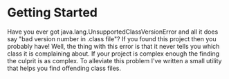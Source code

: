 Getting Started
====================

Have you ever got java.lang.UnsupportedClassVersionError and all it does say "bad version number in .class file"? If you found this project then you probably have! Well, the thing with this error is that it never tells you which class it is complaining about. If your project is complex enough the finding the culprit is as complex. To alleviate this problem I've written a small utility that helps you find offending class files.
